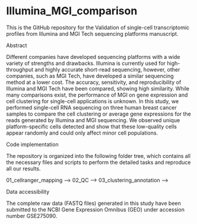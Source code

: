 # Illumina_MGI_comparison

This is the GitHub repository for the Validation of single-cell transcriptomic profiles from Illumina and MGI Tech sequencing platforms manuscript.

Abstract

Different companies have developed sequencing platforms with a wide variety of strengths and drawbacks. Illumina is currently used for high-throughput and highly accurate short-read sequencing, however, other companies, such as MGI Tech, have developed a similar sequencing method at a lower cost. The accuracy, sensitivity, and reproducibility of Illumina and MGI Tech have been compared, showing high similarity. While many comparisons exist, the performance of MGI on gene expression and cell clustering for single-cell applications is unknown. In this study, we performed single-cell RNA sequencing on three human breast cancer samples to compare the cell clustering or average gene expressions for the reads generated by Illumina and MGI sequencing. We observed unique platform-specific cells detected and show that these low-quality cells appear randomly and could only affect minor cell populations. 

Code implementation

The repository is organized into the following folder tree, which contains all the necessary files and scripts to perform the detailed tasks and reproduce all our results.

01_cellranger_mapping -->
02_QC -->
03_clustering_annotation -->

Data accessibility

The complete raw data (FASTQ files) generated in this study have been submitted to the NCBI Gene Expression Omnibus (GEO) under accession number GSE275090.
